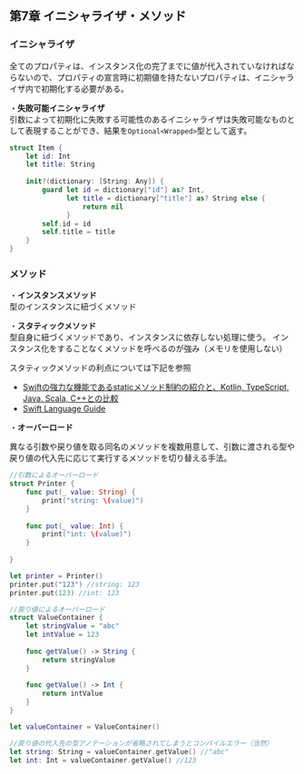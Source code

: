 第7章 イニシャライザ・メソッド
---
### イニシャライザ
全てのプロパティは、インスタンス化の完了までに値が代入されていなければならないので、プロパティの宣言時に初期値を持たないプロパティは、イニシャライザ内で初期化する必要がある。

・**失敗可能イニシャライザ**  
引数によって初期化に失敗する可能性のあるイニシャライザは失敗可能なものとして表現することができ、結果を`Optional<Wrapped>`型として返す。  

```Swift
struct Item {
    let id: Int
    let title: String
    
    init?(dictionary: [String: Any]) {
        guard let id = dictionary["id"] as? Int,
              let title = dictionary["title"] as? String else {
                  return nil
              }
        self.id = id
        self.title = title
    }
}
```

### メソッド
・**インスタンスメソッド**  
型のインスタンスに紐づくメソッド  

・**スタティックメソッド**  
型自身に紐づくメソッドであり、インスタンスに依存しない処理に使う。 インスタンス化をすることなくメソッドを呼べるのが強み（メモリを使用しない）


スタティックメソッドの利点については下記を参照
- [Swiftの強力な機能であるstaticメソッド制約の紹介と、Kotlin, TypeScript, Java, Scala, C++との比較](https://qiita.com/omochimetaru/items/621f1ef62b9798ee5ff5)
- [Swift Language Guide](https://docs.swift.org/swift-book/LanguageGuide/Methods.html)

・**オーバーロード**  

異なる引数や戻り値を取る同名のメソッドを複数用意して、引数に渡される型や戻り値の代入先に応じて実行するメソッドを切り替える手法。  

```Swift
//引数によるオーバーロード
struct Printer {
    func put(_ value: String) {
        print("string: \(value)")
    }
    
    func put(_ value: Int) {
        print("int: \(value)")
    }
    
}

let printer = Printer()
printer.put("123") //string: 123
printer.put(123) //int: 123

//戻り値によるオーバーロード
struct ValueContainer {
    let stringValue = "abc"
    let intValue = 123
    
    func getValue() -> String {
        return stringValue
    }
    
    func getValue() -> Int {
        return intValue
    }
}

let valueContainer = ValueContainer()

//戻り値の代入先の型アノテーションが省略されてしまうとコンパイルエラー（当然）
let string: String = valueContainer.getValue() //"abc"
let int: Int = valueContainer.getValue() //123

```




